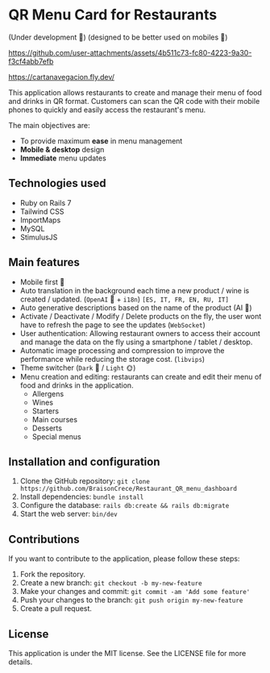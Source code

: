 # QR Menu Card for Restaurants 
(Under development 🔨)
(designed to be better used on mobiles 📱)


https://github.com/user-attachments/assets/4b511c73-fc80-4223-9a30-f3cf4abb7efb



https://cartanavegacion.fly.dev/

This application allows restaurants to create and manage their menu of food and drinks in QR format. Customers can scan the QR code with their mobile phones to quickly and easily access the restaurant's menu.

The main objectives are:
- To provide maximum **ease** in menu management
- **Mobile & desktop** design
- **Immediate** menu updates

## Technologies used

- Ruby on Rails 7
- Tailwind CSS
- ImportMaps
- MySQL
- StimulusJS

## Main features

- Mobile first 📲
- Auto translation in the background each time a new product / wine is created / updated. (`OpenAI` 🔮 + `i18n`) `[ES, IT, FR, EN, RU, IT]`
- Auto generative descriptions based on the name of the product (AI 🔮)
- Activate / Deactivate / Modify / Delete products on the fly, the user wont have to refresh the page to see the updates (`WebSocket`)
- User authentication: Allowing restaurant owners to access their account and manage the data on the fly using a smartphone / tablet / desktop.
- Automatic image processing and compression to improve the performance while reducing the storage cost. (`libvips`)
- Theme switcher (`Dark` 🌙 / `Light` 🌞)
- Menu creation and editing: restaurants can create and edit their menu of food and drinks in the application.
    - Allergens
    - Wines
    - Starters
    - Main courses
    - Desserts
    - Special menus


## Installation and configuration

1. Clone the GitHub repository: `git clone https://github.com/BraisonCrece/Restaurant_QR_menu_dashboard`
2. Install dependencies: `bundle install`
3. Configure the database: `rails db:create && rails db:migrate`
4. Start the web server: `bin/dev`

## Contributions

If you want to contribute to the application, please follow these steps:

1. Fork the repository.
2. Create a new branch: `git checkout -b my-new-feature`
3. Make your changes and commit: `git commit -am 'Add some feature'`
4. Push your changes to the branch: `git push origin my-new-feature`
5. Create a pull request.

## License

This application is under the MIT license. See the LICENSE file for more details.
